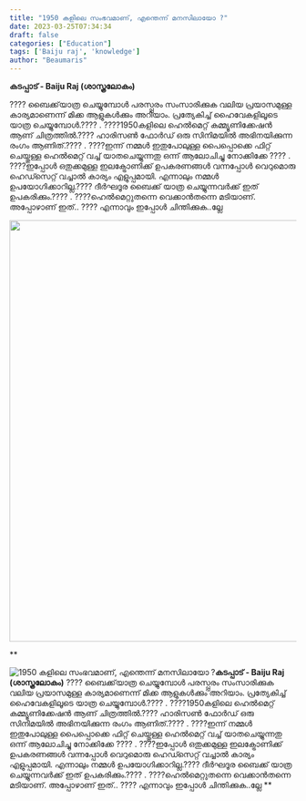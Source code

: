 ```yaml
---
title: "1950 കളിലെ സംഭവമാണ്, എന്തെന്ന് മനസിലായോ ?"
date: 2023-03-25T07:34:34
draft: false
categories: ["Education"]
tags: ['Baiju raj', 'knowledge']
author: "Beaumaris"
---
```


<strong>കടപ്പാട് - Baiju Raj (ശാസ്ത്രലോകം)</strong>

????️ ബൈക്ക്‌യാത്ര ചെയ്യുമ്പോൾ പരസ്പ്പരം സംസാരിക്കുക വലിയ പ്രയാസമുള്ള കാര്യമാണെന്ന് മിക്ക ആളുകൾക്കും അറിയാം. പ്രത്യേകിച്ച് ഹൈവേകളിലൂടെ യാത്ര ചെയ്യുമ്പോൾ.????️
.
????1950കളിലെ ഹെൽമെറ്റ് കമ്മ്യൂണിക്കേഷൻ ആണ് ചിത്രത്തിൽ.????️ ഹാരിസൺ ഫോർഡ് ഒരു സിനിമയിൽ അഭിനയിക്കുന്ന രംഗം ആണിത്.????
.
????ഇന്ന് നമ്മൾ ഇതുപോലുള്ള പൈപ്പൊക്കെ ഫിറ്റ് ചെയ്തുള്ള ഹെൽമെറ്റ് വച്ച് യാതചെയ്യുന്നതു ഒന്ന് ആലോചിച്ചു നോക്കിക്കേ ????
.
????ഇപ്പോൾ ഒതുക്കമുള്ള ഇലക്ട്രോണിക്ക് ഉപകരണങ്ങൾ വന്നപ്പോൾ വെറുമൊരു ഹെഡ്സെറ്റ് വച്ചാൽ കാര്യം എളുപ്പമായി.
എന്നാലും നമ്മൾ ഉപയോഗിക്കാറില്ല.???? ദീർഘദൂര ബൈക്ക് യാത്ര ചെയ്യുന്നവർക്ക് ഇത് ഉപകരിക്കും.????
.
????ഹെൽമെറ്റുതന്നെ വെക്കാൻതന്നെ മടിയാണ്. അപ്പോഴാണ് ഇത്.. ???? എന്നാവും ഇപ്പോൾ ചിന്തിക്കുക..ല്ലേ

<img class="size-full wp-image-388976 aligncenter" src="https://cdn.boolokam.com/articles/2023/03/tt3t3tt.jpg" alt="" width="640" height="740" />

**


![1950 കളിലെ സംഭവമാണ്, എന്തെന്ന് മനസിലായോ ?](https://cdn.boolokam.com/articles/2023/03/tt3t3tt.jpg)**കടപ്പാട് - Baiju Raj (ശാസ്ത്രലോകം)** ????️ ബൈക്ക്‌യാത്ര ചെയ്യുമ്പോൾ പരസ്പ്പരം സംസാരിക്കുക വലിയ പ്രയാസമുള്ള കാര്യമാണെന്ന് മിക്ക ആളുകൾക്കും അറിയാം. പ്രത്യേകിച്ച് ഹൈവേകളിലൂടെ യാത്ര ചെയ്യുമ്പോൾ.????️ . ????1950കളിലെ ഹെൽമെറ്റ് കമ്മ്യൂണിക്കേഷൻ ആണ് ചിത്രത്തിൽ.????️ ഹാരിസൺ ഫോർഡ് ഒരു സിനിമയിൽ അഭിനയിക്കുന്ന രംഗം ആണിത്.???? . ????ഇന്ന് നമ്മൾ ഇതുപോലുള്ള പൈപ്പൊക്കെ ഫിറ്റ് ചെയ്തുള്ള ഹെൽമെറ്റ് വച്ച് യാതചെയ്യുന്നതു ഒന്ന് ആലോചിച്ചു നോക്കിക്കേ ???? . ????ഇപ്പോൾ ഒതുക്കമുള്ള ഇലക്ട്രോണിക്ക് ഉപകരണങ്ങൾ വന്നപ്പോൾ വെറുമൊരു ഹെഡ്സെറ്റ് വച്ചാൽ കാര്യം എളുപ്പമായി. എന്നാലും നമ്മൾ ഉപയോഗിക്കാറില്ല.???? ദീർഘദൂര ബൈക്ക് യാത്ര ചെയ്യുന്നവർക്ക് ഇത് ഉപകരിക്കും.???? . ????ഹെൽമെറ്റുതന്നെ വെക്കാൻതന്നെ മടിയാണ്. അപ്പോഴാണ് ഇത്.. ???? എന്നാവും ഇപ്പോൾ ചിന്തിക്കുക..ല്ലേ **
